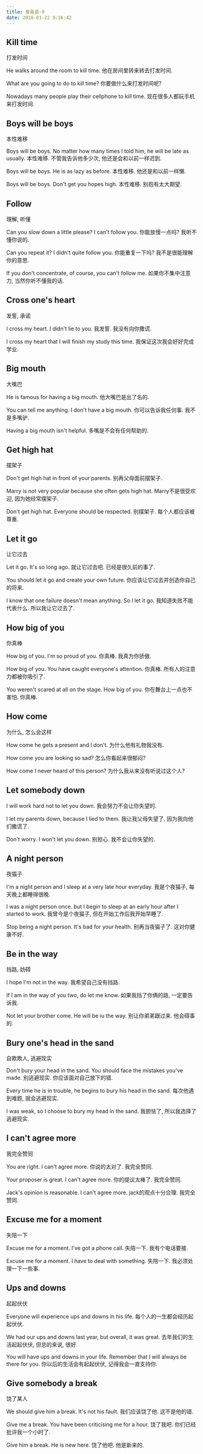 ```yaml
---
title: 爱英语-9
date: 2018-01-22 9:16:42
---
```


## Kill time
打发时间

He walks around the room to kill time.
他在房间里转来转去打发时间.

What are you going to do to kill time?
你要做什么来打发时间呢?

Nowadays many people play their cellphone to kill time.
现在很多人都玩手机来打发时间.

## Boys will be boys
本性难移

Boys will be boys. No matter how many times I told him, he will be late as usually.
本性难移. 不管我告诉他多少次, 他还是会和以前一样迟到.

Boys will be boys. He is as lazy as before.
本性难移. 他还是和以前一样懒.

Boys will be boys. Don't get you hopes high.
本性难移. 别抱有太大期望.

## Follow
理解, 听懂

Can you slow down a little please? I can't follow you.
你能放慢一点吗? 我听不懂你说的.

Can you repeat it? I didn't quite follow you.
你能重复一下吗? 我不是很能理解你的意思.

If you don't concentrate, of course, you can't follow me.
如果你不集中注意力, 当然你听不懂我的话.

## Cross one's heart
发誓, 承诺

I cross my heart. I didn't lie to you.
我发誓. 我没有向你撒谎.

I cross my heart that I will finish my study this time.
我保证这次我会好好完成学业.

## Big mouth
大嘴巴

He is famous for having a big mouth.
他大嘴巴是出了名的.

You can tell me anything. I don't have a big mouth.
你可以告诉我任何事. 我不是多嘴驴.

Having a big mouth isn't helpful.
多嘴是不会有任何帮助的.

## Get high hat
摆架子

Don't get high hat in front of your parents.
别再父母面前摆架子.

Marry is not very popular because she often gets high hat.
Marry不是很受欢迎, 因为她经常摆架子.

Don't get high hat. Everyone should be respected.
别摆架子. 每个人都应该被尊重.

## Let it go
让它过去

Let it go. It's so long ago.
就让它过去吧. 已经是很久前的事了.

You should let it go and create your own future.
你应该让它过去并创造你自己的将来.

I know that one failure doesn't mean anything. So I let it go.
我知道失败不能代表什么. 所以我让它过去了.

## How big of you
你真棒

How big of you. I'm so proud of you.
你真棒. 我真为你骄傲.

How big of you. You have caught everyone's attention.
你真棒. 所有人的注意力都被你吸引了.

You weren't scared at all on the stage. How big of you.
你在舞台上一点也不害怕. 你真棒.

## How come
为什么, 怎么会这样

How come he gets a present and I don't.
为什么他有礼物我没有.

How come you are looking so sad?
怎么你看起来很郁闷?

How come I never heard of this person?
为什么我从来没有听说过这个人?

## Let somebody down

I will work hard not to let you down.
我会努力不会让你失望的.

I let my parents down, because I lied to them.
我让我父母失望了, 因为我向他们撒谎了.

Don't worry. I won't let you down.
别担心. 我不会让你失望的.

## A night person
夜猫子

I'm a night person and I sleep at a very late hour everyday.
我是个夜猫子, 每天晚上都睡得很晚.

I was a night person once. but I begin to sleep at an early hour after I started to work.
我曾今是个夜猫子, 但在开始工作后我开始早睡了.

Stop being a night person. It's bad for your health.
别再当夜猫子了. 这对你健康不好.

## Be in the way
挡路, 妨碍

I hope I'm not in the way.
我希望自己没有挡路.

If I am in the way of you two, do let me know.
如果我挡了你俩的路, 一定要告诉我.

Not let your brother come. He will be iu the way.
别让你弟弟跟过来. 他会碍事的.

## Bury one's head in the sand
自欺欺人, 逃避现实

Don't bury your head in the sand. You should face the mistakes you've made.
别逃避现实. 你应该面对自己放下的错.

Every time he is in trouble, he begins to bury his head in the sand.
每次他遇到难题, 就会逃避现实.

I was weak, so I choose to bury my head in the sand.
我胆怯了, 所以我选择了逃避现实.

## I can't agree more
我完全赞同

You are right. I can't agree more.
你说的太对了. 我完全赞同.

Your proposer is great. I can't agree more.
你的提议太棒了. 我完全赞同.

Jack's opinion is reasonable. I can't agree more.
jack的观点十分合理. 我完全赞同.

## Excuse me for a moment
失陪一下

Excuse me for a moment. I've got a phone call.
失陪一下. 我有个电话要接.

Excuse me for a moment. I have to deal with something.
失陪一下. 我必须处理一下一些事.

## Ups and downs
起起伏伏

Everyone will experience ups and downs in his life.
每个人的一生都会经历起起伏伏.

We had our ups and downs last year, but overall, it was great.
去年我们的生活起起伏伏, 但总的来说, 很好.

You will have ups and downs in your life. Remember that I will always be there for you.
你以后的生活会有起起伏伏, 记得我会一直支持你.

## Give somebody a break
饶了某人

We should give him a break. It's not his fault.
我们应该饶了他. 这不是他的错.

Give me a break. You have been criticising me for a hour.
饶了我吧. 你们已经批评我一个小时了.

Give him a break. He is new here.
饶了他吧. 他是新来的.
